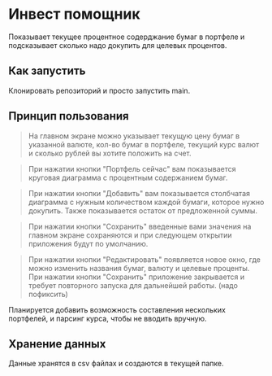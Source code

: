 # Инвест помощник
Показывает текущее процентное содерджание бумаг в портфеле и подсказывает сколько надо докупить для целевых процентов.

## Как запустить
Клонировать репозиторий и просто запустить main.

## Принцип пользования
>На главном экране можно указывает текущую цену бумаг в указанной валюте, кол-во бумаг в портфеле, текущий курс валют и сколько рублей вы хотите положить на счет.

>При нажатии кнопки "Портфель сейчас" вам показывается круговая диаграмма с процентным содержанием бумаг.

>При нажатии кнопки "Добавить" вам показывается столбчатая диаграмма с нужным количеством каждой бумаги, которое нужно докупить. Также показывается остаток от предложенной суммы.

>При нажатии кнопки "Сохранить" введенные вами значения на главном экране сохраняются и при следующем открытии приложения будут по умолчанию.

>При нажатии кнопки "Редактировать" появляется новое окно, где можно изменить названия бумаг, валюту и целевые проценты. При нажатии кнопки "Сохранить" приложение закрывается и требует повторного запуска для дальнейшей работы. (надо пофиксить)

Планируется добавить возможность составления нескольких портфелей, и парсинг курса, чтобы не вводить вручную.

## Хранение данных

Данные хранятся в csv файлах и создаются в текущей папке.


